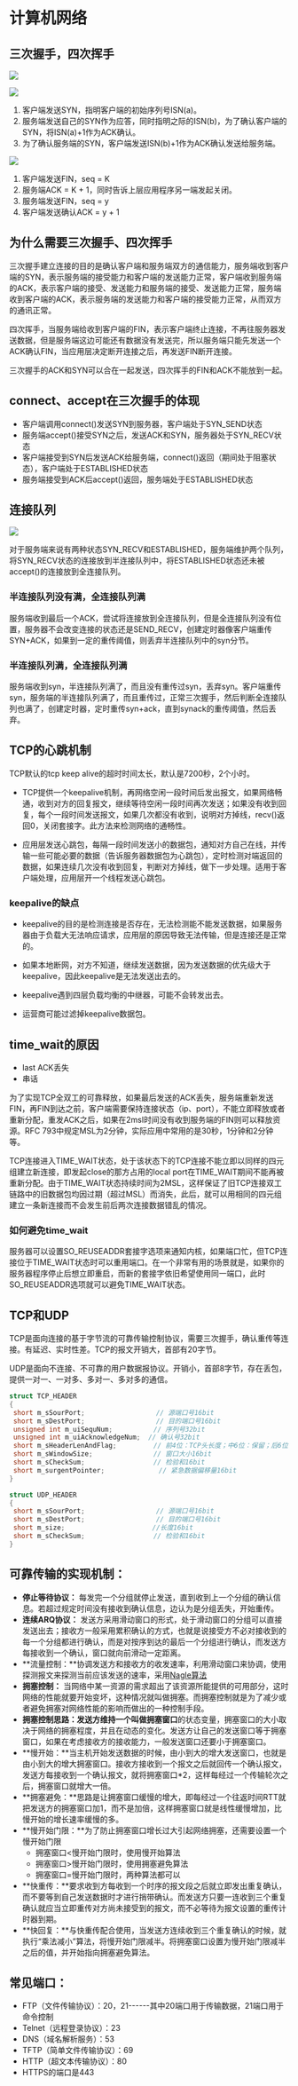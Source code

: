 # 计算机网络

## 三次握手，四次挥手

![](img/syn_fin.png)



![](img/syn.png)

1. 客户端发送SYN，指明客户端的初始序列号ISN(a)。
2. 服务端发送自己的SYN作为应答，同时指明之际的ISN(b)，为了确认客户端的SYN，将ISN(a)+1作为ACK确认。
3. 为了确认服务端的SYN，客户端发送ISN(b)+1作为ACK确认发送给服务端。

![](img/fin.png)

1. 客户端发送FIN，seq = K
2. 服务端ACK = K + 1，同时告诉上层应用程序另一端发起关闭。
3. 服务端发送FIN，seq = y
4. 客户端发送确认ACK = y + 1



## 为什么需要三次握手、四次挥手

三次握手建立连接的目的是确认客户端和服务端双方的通信能力，服务端收到客户端的SYN，表示服务端的接受能力和客户端的发送能力正常，客户端收到服务端的ACK，表示客户端的接受、发送能力和服务端的接受、发送能力正常，服务端收到客户端的ACK，表示服务端的发送能力和客户端的接受能力正常，从而双方的通讯正常。

四次挥手，当服务端给收到客户端的FIN，表示客户端终止连接，不再往服务器发送数据，但是服务端这边可能还有数据没有发送完，所以服务端只能先发送一个ACK确认FIN，当应用层决定断开连接之后，再发送FIN断开连接。

三次握手的ACK和SYN可以合在一起发送，四次挥手的FIN和ACK不能放到一起。



## connect、accept在三次握手的体现

- 客户端调用connect()发送SYN到服务器，客户端处于SYN_SEND状态
- 服务端accept()接受SYN之后，发送ACK和SYN，服务器处于SYN_RECV状态
- 客户端接受到SYN后发送ACK给服务端，connect()返回（期间处于阻塞状态），客户端处于ESTABLISHED状态
- 服务端接受到ACK后accept()返回，服务端处于ESTABLISHED状态



## 连接队列

![](img/accept.png)

对于服务端来说有两种状态SYN_RECV和ESTABLISHED，服务端维护两个队列，将SYN_RECV状态的连接放到半连接队列中，将ESTABLISHED状态还未被accept()的连接放到全连接队列。

### 半连接队列没有满，全连接队列满

服务端收到最后一个ACK，尝试将连接放到全连接队列，但是全连接队列没有位置，服务器不会改变连接的状态还是SEND_RECV，创建定时器像客户端重传SYN+ACK，如果到一定的重传阈值，则丢弃半连接队列中的syn分节。

### 半连接队列满，全连接队列满

服务端收到syn，半连接队列满了，而且没有重传过syn，丢弃syn。客户端重传syn，服务端的半连接队列满了，而且重传过，正常三次握手，然后判断全连接队列也满了，创建定时器，定时重传syn+ack，直到synack的重传阈值，然后丢弃。

## TCP的心跳机制

TCP默认的tcp keep alive的超时时间太长，默认是7200秒，2个小时。

- TCP提供一个keepalive机制，再网络空闲一段时间后发出报文，如果网络畅通，收到对方的回复报文，继续等待空闲一段时间再次发送；如果没有收到回复，每个一段时间发送报文，如果几次都没有收到，说明对方掉线，recv()返回0，关闭套接字。此方法来检测网络的通畅性。

- 应用层发送心跳包，每隔一段时间发送小的数据包，通知对方自己在线，并传输一些可能必要的数据（告诉服务器数据包为心跳包），定时检测对端返回的数据，如果连续几次没有收到回复，判断对方掉线，做下一步处理。适用于客户端处理，应用层开一个线程发送心跳包。

  

### keepalive的缺点

- keepalive的目的是检测连接是否存在，无法检测能不能发送数据，如果服务器由于负载大无法响应请求，应用层的原因导致无法传输，但是连接还是正常的。

- 如果本地断网，对方不知道，继续发送数据，因为发送数据的优先级大于keepalive，因此keepalive是无法发送出去的。
- keepalive遇到四层负载均衡的中继器，可能不会转发出去。
- 运营商可能过滤掉keepalive数据包。



## time_wait的原因

- last ACK丢失
- 串话

为了实现TCP全双工的可靠释放，如果最后发送的ACK丢失，服务端重新发送FIN，再FIN到达之前，客户端需要保持连接状态（ip、port），不能立即释放或者重新分配，重发ACK之后，如果在2msl时间没有收到服务端的FIN则可以释放资源。RFC 793中规定MSL为2分钟，实际应用中常用的是30秒，1分钟和2分钟等。

TCP连接进入TIME_WAIT状态，处于该状态下的TCP连接不能立即以同样的四元组建立新连接，即发起close的那方占用的local port在TIME_WAIT期间不能再被重新分配。由于TIME_WAIT状态持续时间为2MSL，这样保证了旧TCP连接双工链路中的旧数据包均因过期（超过MSL）而消失，此后，就可以用相同的四元组建立一条新连接而不会发生前后两次连接数据错乱的情况。

### 如何避免time_wait

服务器可以设置SO_REUSEADDR套接字选项来通知内核，如果端口忙，但TCP连接位于TIME_WAIT状态时可以重用端口。在一个非常有用的场景就是，如果你的服务器程序停止后想立即重启，而新的套接字依旧希望使用同一端口，此时SO_REUSEADDR选项就可以避免TIME_WAIT状态。


## TCP和UDP

TCP是面向连接的基于字节流的可靠传输控制协议，需要三次握手，确认重传等连接。有延迟、实时性差。TCP的报文开销大，首部有20字节。

UDP是面向不连接、不可靠的用户数据报协议。开销小，首部8字节，存在丢包，提供一对一、一对多、多对一、多对多的通信。

```c
struct TCP_HEADER 
{
 short m_sSourPort;        　　　　　　// 源端口号16bit
 short m_sDestPort;       　　　　　　 // 目的端口号16bit
 unsigned int m_uiSequNum;       　　// 序列号32bit
 unsigned int m_uiAcknowledgeNum;  // 确认号32bit
 short m_sHeaderLenAndFlag;      　　// 前4位：TCP头长度；中6位：保留；后6位：标志位
 short m_sWindowSize;       　　　　　// 窗口大小16bit
 short m_sCheckSum;        　　　　　 // 检验和16bit
 short m_surgentPointer;      　　　　 // 紧急数据偏移量16bit
}

struct UDP_HEADER 
{
 short m_sSourPort;        　　　　　　// 源端口号16bit
 short m_sDestPort;       　　　　　　 // 目的端口号16bit
 short m_size;						//长度16bit
 short m_sCheckSum;        　　　　　 // 检验和16bit
}
```



## 可靠传输的实现机制：

- **停止等待协议：** 每发完一个分组就停止发送，直到收到上一个分组的确认信息。若超过规定时间没有接收到确认信息，边认为是分组丢失，开始重传。
- **连续ARQ协议：**  发送方采用滑动窗口的形式，处于滑动窗口的分组可以直接发送出去；接收方一般采用累积确认的方式，也就是说接受方不必对接收到的每一个分组都进行确认，而是对按序到达的最后一个分组进行确认，而发送方每接收到一个确认，窗口就向前滑动一定距离。
- **流量控制：**协调发送方和接收方的收发速率，利用滑动窗口来协调，使用探测报文来探测当前应该发送的速率，采用[Nagle算法](http://baike.sogou.com/v10500918.htm?fromTitle=Nagle算法)
- **拥塞控制：**
  当网络中某一资源的需求超出了该资源所能提供的可用部分，这时网络的性能就要开始变坏，这种情况就叫做拥塞。而拥塞控制就是为了减少或者避免拥塞对网络性能的影响而做出的一种控制手段。
- **拥塞控制思路：**发送方维持一个叫做**拥塞窗口**的状态变量，拥塞窗口的大小取决于网络的拥塞程度，并且在动态的变化。发送方让自己的发送窗口等于拥塞窗口，如果在考虑接收方的接收能力，一般发送窗口还要小于拥塞窗口。
- **慢开始：**当主机开始发送数据的时候，由小到大的增大发送窗口，也就是由小到大的增大拥塞窗口。接收方接收到一个报文之后就回传一个确认报文，发送方每接收到一个确认报文，就将拥塞窗口*2，这样每经过一个传输轮次之后，拥塞窗口就增大一倍。
- **拥塞避免：**思路是让拥塞窗口缓慢的增大，即每经过一个往返时间RTT就把发送方的拥塞窗口加1，而不是加倍，这样拥塞窗口就是线性缓慢增加，比慢开始的增长速率缓慢的多。
- **慢开始门限：**为了防止拥塞窗口增长过大引起网络拥塞，还需要设置一个慢开始门限
  - 拥塞窗口<慢开始门限时，使用慢开始算法
  - 拥塞窗口>慢开始门限时，使用拥塞避免算法
  - 拥塞窗口=慢开始门限时，两种算法都可以
- **快重传：**要求收到方每收到一个时序的报文段之后就立即发出重复确认，而不要等到自己发送数据时才进行捎带确认。而发送方只要一连收到三个重复确认就应当立即重传对方尚未接受到的报文，而不必等待为报文设置的重传计时器到期。
- **快回复：**与快重传配合使用，当发送方连续收到三个重复确认的时候，就执行“乘法减小”算法，将慢开始门限减半。将拥塞窗口设置为慢开始门限减半之后的值，并开始指向拥塞避免算法。



## 常见端口：

- FTP（文件传输协议）：20，21------其中20端口用于传输数据，21端口用于命令控制
- Telnet（远程登录协议）：23
- DNS（域名解析服务）：53
- TFTP（简单文件传输协议）：69
- HTTP（超文本传输协议）：80
- HTTPS的端口是443